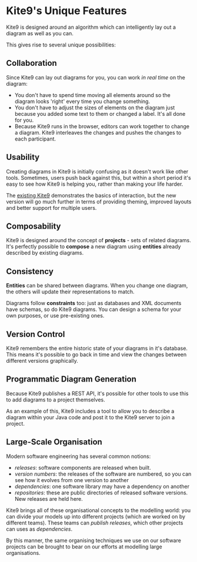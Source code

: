 # Kite9's Unique Features

Kite9 is designed around an algorithm which can intelligently lay out a diagram as well as you can.

This gives rise to several unique possibilities:

## Collaboration

Since Kite9 can lay out diagrams for you, you can work *in real time* on the diagram:  
 - You don't have to spend time moving all elements around so the diagram looks 'right' every time you change something.
 - You don't have to adjust the sizes of elements on the diagram just because you added some text to them or changed a label.  It's all done for you.
 - Because Kite9 runs in the browser, editors can work together to change a diagram.   Kite9 interleaves the changes and pushes the changes to each participant.
 
## Usability

Creating diagrams in Kite9 is initially confusing as it doesn't work like other tools.  Sometimes, users push back against this, but within a short period it's easy to see how Kite9 is helping you, rather than making your life harder.  

The [existing Kite9](http://kite9.com) demonstrates the basics of interaction, but the new version will go much further in terms of providing theming, improved layouts and better support for multiple users.

## Composability

Kite9 is designed around the concept of **projects** - sets of related diagrams.  It's perfectly possible to **compose** a new diagram using **entities** already described by existing diagrams.  

## Consistency

**Entities** can be shared between diagrams.  When you change one diagram, the others will update their representations to match.

Diagrams follow **constraints** too:   just as databases and XML documents have schemas, so do Kite9 diagrams.  You can design a schema for your own purposes, or use pre-existing ones.  

## Version Control

Kite9 remembers the entire historic state of your diagrams in it's database.  This means it's possible to go back in time and view the changes between different versions graphically. 

## Programmatic Diagram Generation

Because Kite9 publishes a REST API, it's possible for other tools to use this to add diagrams to a project themselves.   

As an example of this, Kite9 includes a tool to allow you to describe a diagram within your Java code and post it to the Kite9 server to join a project.

## Large-Scale Organisation

Modern software engineering has several common notions:
 - *releases*: software components are released when built.
 - *version numbers*: the releases of the software are numbered, so you can see how it evolves from one version to another
 - *dependencies*: one software library may have a dependency on another
 - *repositories*: these are public directories of released software versions.  New releases are held here.
 
Kite9 brings all of these organisational concepts to the modelling world:  you can divide your models up into different projects (which are worked on by different teams).  These teams can *publish* *releases*, which other projects can uses as *dependencies*.   

By this manner, the same organising techniques we use on our software projects can be brought to bear on our efforts at modelling large organisations.




